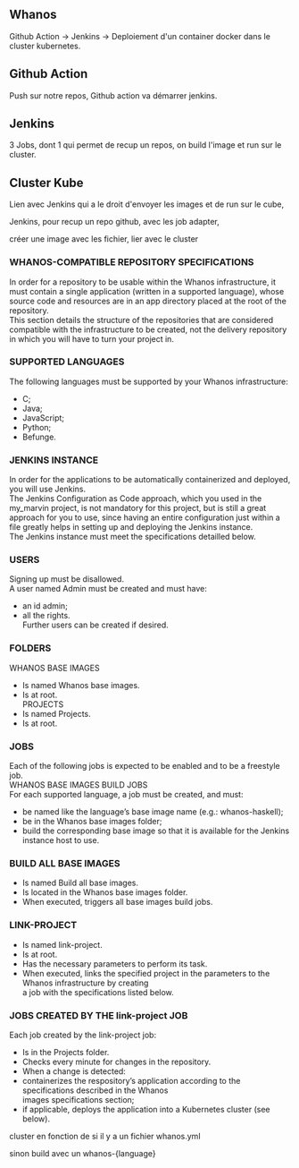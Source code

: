 ## Whanos

Github Action -> Jenkins -> Deploiement d'un container docker dans le cluster kubernetes.

## Github Action
Push sur notre repos,
Github action va démarrer jenkins.

## Jenkins
3 Jobs, dont 1 qui permet de recup un repos,
on build l'image et run sur le cluster.

## Cluster Kube
Lien avec Jenkins qui a le droit d'envoyer les images et de run sur le cube,


Jenkins, pour recup un repo github,
avec les job adapter,

créer une image avec les fichier,
lier avec le cluster

### WHANOS-COMPATIBLE REPOSITORY SPECIFICATIONS
In order for a repository to be usable within the Whanos infrastructure, it must contain a single application (written in a supported language), whose source code and resources are in an app directory placed at the root of the repository.<br/>
This section details the structure of the repositories that are considered compatible with the infrastructure to be created, not the delivery repository in which you will have to turn your project in.<br/>

### SUPPORTED LANGUAGES
The following languages must be supported by your Whanos infrastructure:<br/>
  - C;<br/>
  - Java;<br/>
  - JavaScript;<br/>
  - Python;<br/>
  - Befunge.<br/>

### JENKINS INSTANCE
In order for the applications to be automatically containerized and deployed, you will use Jenkins.<br/>
The Jenkins Configuration as Code approach, which you used in the my_marvin project, is not mandatory for this project, but is still a great approach for you to use, since having an entire configuration just within a file greatly helps in setting up and deploying the Jenkins instance.<br/>
The Jenkins instance must meet the specifications detailled below.<br/>

### USERS
Signing up must be disallowed.<br/>
A user named Admin must be created and must have:
  - an id admin;<br/>
  - all the rights.<br/>
Further users can be created if desired.<br/>

### FOLDERS
WHANOS BASE IMAGES<br/>
  - Is named Whanos base images.<br/>
  - Is at root.<br/>
PROJECTS<br/>
  - Is named Projects.<br/>
  - Is at root.<br/>

### JOBS
Each of the following jobs is expected to be enabled and to be a freestyle job.<br/>
WHANOS BASE IMAGES BUILD JOBS<br/>
For each supported language, a job must be created, and must:<br/>
  - be named like the language’s base image name (e.g.: whanos-haskell);<br/>
  - be in the Whanos base images folder;<br/>
  - build the corresponding base image so that it is available for the Jenkins instance host to use.<br/>

### BUILD ALL BASE IMAGES
  - Is named Build all base images.<br/>
  - Is located in the Whanos base images folder.<br/>
  - When executed, triggers all base images build jobs.<br/>

### LINK-PROJECT
- Is named link-project.<br/>
- Is at root.<br/>
- Has the necessary parameters to perform its task.<br/>
- When executed, links the specified project in the parameters to the Whanos infrastructure by creating<br/>
a job with the specifications listed below.<br/>

### JOBS CREATED BY THE link-project JOB
Each job created by the link-project job:<br/>
  - Is in the Projects folder.<br/>
  - Checks every minute for changes in the repository.<br/>
  - When a change is detected:<br/>
  - containerizes the respository’s application according to the specifications described in the Whanos<br/>
images specifications section;<br/>
  - if applicable, deploys the application into a Kubernetes cluster (see below).<br/>


cluster en fonction de si il y a un fichier whanos.yml

sinon build avec un whanos-{language}
